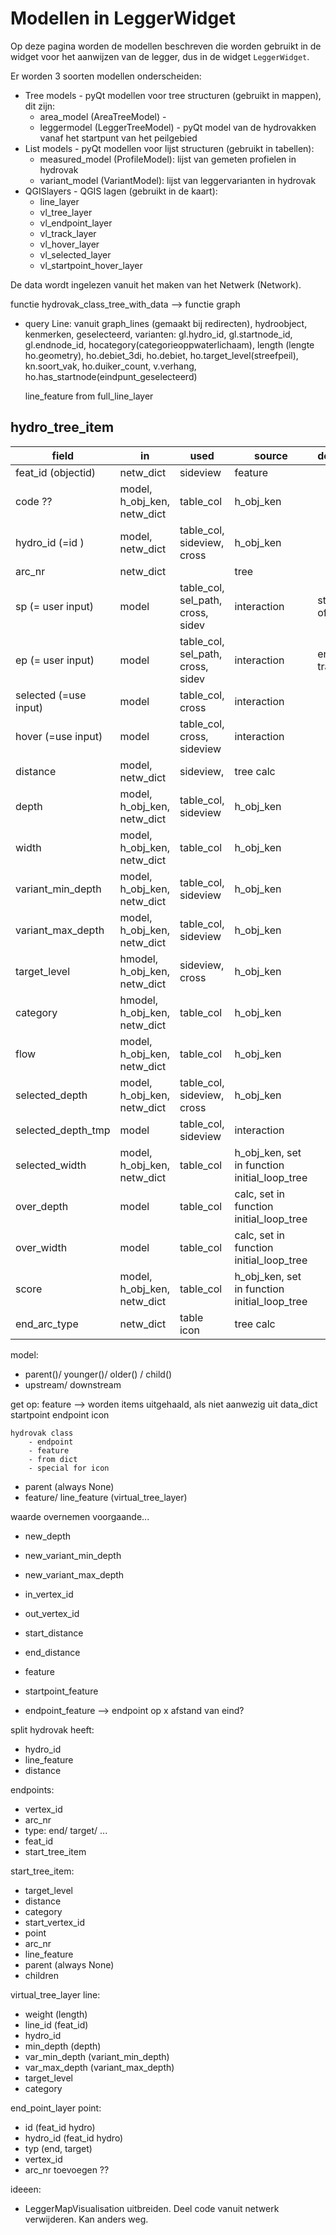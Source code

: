 # Modellen in LeggerWidget

Op deze pagina worden de modellen beschreven die worden gebruikt in de widget voor het aanwijzen van de legger, dus
in de widget `LeggerWidget`.

Er worden 3 soorten modellen onderscheiden:

- Tree models - pyQt modellen voor tree structuren (gebruikt in mappen), dit zijn:
    - area_model (AreaTreeModel) -
    - leggermodel (LeggerTreeModel) - pyQt model van de hydrovakken vanaf het startpunt van het peilgebied
- List models - pyQt modellen voor lijst structuren (gebruikt in tabellen):
    - measured_model (ProfileModel): lijst van gemeten profielen in hydrovak
    - variant_model (VariantModel): lijst van leggervarianten in hydrovak
- QGISlayers - QGIS lagen (gebruikt in de kaart):
    - line_layer
    - vl_tree_layer
    - vl_endpoint_layer
    - vl_track_layer
    - vl_hover_layer
    - vl_selected_layer
    - vl_startpoint_hover_layer

De data wordt ingelezen vanuit het maken van het Netwerk (Network).

functie hydrovak_class_tree_with_data
--> functie graph

- query Line: vanuit graph_lines (gemaakt bij redirecten), hydroobject, kenmerken, geselecteerd, varianten:
  gl.hydro_id, gl.startnode_id, gl.endnode_id, hocategory(categorieoppwaterlichaam), length (lengte ho.geometry),
  ho.debiet_3di, ho.debiet,
  ho.target_level(streefpeil), kn.soort_vak, ho.duiker_count, v.verhang, ho.has_startnode(eindpunt_geselecteerd)

  line_feature from full_line_layer

## hydro_tree_item

| field                 | in                           | used                              | source                                       | description           |
|-----------------------|------------------------------|-----------------------------------|----------------------------------------------|-----------------------|
| feat_id (objectid)    | netw_dict                    | sideview                          | feature                                      |                       |
| code ??               | model, h_obj_ken, netw_dict  | table_col                         | h_obj_ken                                    |                       |
| hydro_id (=id )       | model, netw_dict             | table_col, sideview, cross        | h_obj_ken                                    |                       |
| arc_nr                | netw_dict                    |                                   | tree                                         |                       |
| sp (= user input)     | model                        | table_col, sel_path, cross, sidev | interaction                                  | startpoint of traject |
| ep (= user input)     | model                        | table_col, sel_path, cross, sidev | interaction                                  | endpoint of traject   |
| selected (=use input) | model                        | table_col, cross                  | interaction                                  |                       |
| hover (=use input)    | model                        | table_col, cross, sideview        | interaction                                  |                       |
| distance              | model, netw_dict             | sideview,                         | tree calc                                    |                       |
| depth                 | model, h_obj_ken, netw_dict  | table_col, sideview               | h_obj_ken                                    |                       |
| width                 | model, h_obj_ken, netw_dict  | table_col                         | h_obj_ken                                    |                       |
| variant_min_depth     | model, h_obj_ken, netw_dict  | table_col, sideview               | h_obj_ken                                    |                       |
| variant_max_depth     | model, h_obj_ken, netw_dict  | table_col, sideview               | h_obj_ken                                    |                       |
| target_level          | hmodel, h_obj_ken, netw_dict | sideview, cross                   | h_obj_ken                                    |                       |
| category              | hmodel, h_obj_ken, netw_dict | table_col                         | h_obj_ken                                    |                       |
| flow                  | model, h_obj_ken, netw_dict  | table_col                         | h_obj_ken                                    |                       |
| selected_depth        | model, h_obj_ken, netw_dict  | table_col, sideview, cross        | h_obj_ken                                    |                       |
| selected_depth_tmp    | model                        | table_col, sideview               | interaction                                  |                       |
| selected_width        | model, h_obj_ken, netw_dict  | table_col                         | h_obj_ken, set in function initial_loop_tree |                       |
| over_depth            | model                        | table_col                         | calc, set in function initial_loop_tree      |                       |
| over_width            | model                        | table_col                         | calc, set in function initial_loop_tree      |                       |
| score                 | model, h_obj_ken, netw_dict  | table_col                         | h_obj_ken, set in function initial_loop_tree |                       |
| end_arc_type          | netw_dict                    | table icon                        | tree calc                                    |                       |

model:

- parent()/ younger()/ older() / child()
- upstream/ downstream

get op:
feature --> worden items uitgehaald, als niet aanwezig uit data_dict
startpoint
endpoint
icon

    hydrovak class
        - endpoint
        - feature
        - from dict
        - special for icon

- parent (always None)
- feature/ line_feature (virtual_tree_layer)

waarde overnemen voorgaande...

- new_depth
- new_variant_min_depth
- new_variant_max_depth
- in_vertex_id
- out_vertex_id
- start_distance
- end_distance


- feature
- startpoint_feature
- endpoint_feature
  --> endpoint op x afstand van eind?

split hydrovak heeft:

- hydro_id
- line_feature
- distance

endpoints:

- vertex_id
- arc_nr
- type: end/ target/ ...
- feat_id
- start_tree_item

start_tree_item:

- target_level
- distance
- category
- start_vertex_id
- point
- arc_nr
- line_feature
- parent (always None)
- children

virtual_tree_layer
line:

- weight (length)
- line_id (feat_id)
- hydro_id
- min_depth (depth)
- var_min_depth (variant_min_depth)
- var_max_depth (variant_max_depth)
- target_level
- category

end_point_layer
point:

- id (feat_id hydro)
- hydro_id (feat_id hydro)
- typ (end, target)
- vertex_id
- arc_nr toevoegen ??

ideeen:

- LeggerMapVisualisation uitbreiden. Deel code vanuit netwerk verwijderen. Kan anders weg.



